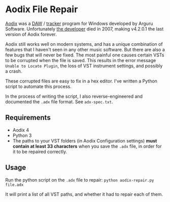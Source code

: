 # Aodix File Repair

[Aodix](https://web.archive.org/web/20070819041559/http://www.aodix.com/pageaodixv4.html) was a [DAW](https://en.wikipedia.org/wiki/Digital_audio_workstation) / [tracker](https://en.wikipedia.org/wiki/Music_tracker) program for Windows developed by Arguru Software. Unfortunately [the developer](https://en.wikipedia.org/wiki/Juan_Antonio_Arguelles_Rius) died in 2007, making v4.2.0.1 the last version of Aodix forever.

Aodix still works well on modern systems, and has a unique combination of features that I haven't seen in any other music software. But there are also a few bugs that will never be fixed. The most painful one causes certain VSTs to be corrupted when the file is saved. This results in the error message `Unable to Locate Plugin`, the loss of VST instrument settings, and possibly a crash.

These corrupted files are easy to fix in a hex editor. I've written a Python script to automate this process.

In the process of writing the script, I also reverse-engineered and documented the `.adx` file format. See `adx-spec.txt`.

## Requirements

- Aodix 4
- Python 3
- The paths to your VST folders (in Aodix Configuration settings) **must contain at least 33 characters** when you save the `.adx` file, in order for it to be repaired correctly.

## Usage

Run the python script on the `.adx` file to repair: `python aodix-repair.py file.adx`

It will print a list of all VST paths, and whether it had to repair each of them.
